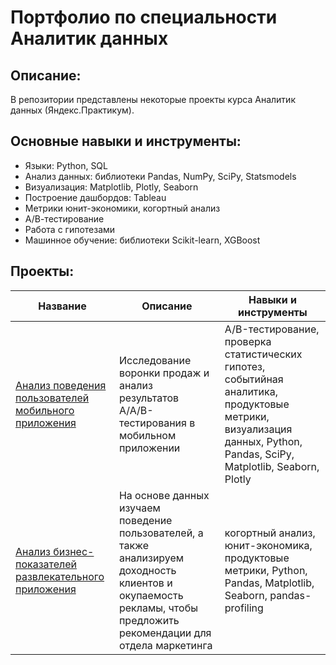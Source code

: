 # Портфолио по специальности Аналитик данных

## Описание:
В репозитории представлены некоторые проекты курса Аналитик данных (Яндекс.Практикум).

## Основные навыки и инструменты:
* Языки: Python, SQL
* Анализ данных: библиотеки Pandas, NumPy, SciPy, Statsmodels
* Визуализация: Matplotlib, Plotly, Seaborn
* Построение дашбордов: Tableau
* Метрики юнит-экономики, когортный анализ
* А/В-тестирование
* Работа с гипотезами
* Машинное обучение: библиотеки Scikit-learn, XGBoost

## Проекты:
| Название	                                    | Описание	                                 | Навыки и инструменты
|-------------------------------------------------------|--------------------------------------------|-------------------------------------------|
| [Анализ поведения пользователей мобильного приложения](/Mob_app_AAB_tests/)	| Исследование воронки продаж и анализ результатов A/A/B-тестирования в мобильном приложении	| A/B-тестирование, проверка статистических гипотез, событийная аналитика, продуктовые метрики,  визуализация данных, Python, Pandas, SciPy, Matplotlib, Seaborn, Plotly
| [Анализ бизнес-показателей развлекательного приложения](/Unit_econ_cohort_ads/)	| На основе данных изучаем поведение пользователей, а также анализируем доходность клиентов и окупаемость рекламы, чтобы предложить рекомендации для отдела маркетинга | когортный анализ, юнит-экономика, продуктовые метрики, Python, Pandas, Matplotlib, Seaborn, pandas-profiling 

